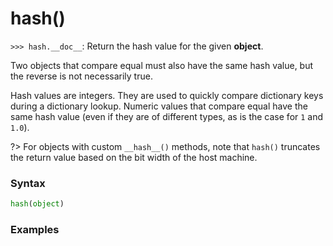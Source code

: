 # hash()

`>>> hash.__doc__`: Return the hash value for the given **object**.

Two objects that compare equal must also have the same hash value, but the reverse is not necessarily true.

Hash values are integers. They are used to quickly compare dictionary keys during a dictionary lookup. Numeric values that compare equal have the same hash value (even if they are of different types, as is the case for `1` and `1.0`).

?> For objects with custom `__hash__()` methods, note that `hash()` truncates the return value based on the bit width of the host machine.

### Syntax

```python
hash(object)
```

### Examples

```python

```
